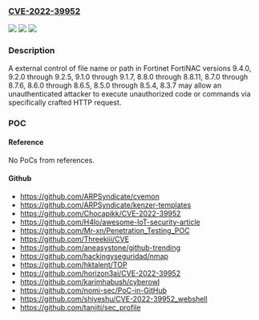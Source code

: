 ### [CVE-2022-39952](https://cve.mitre.org/cgi-bin/cvename.cgi?name=CVE-2022-39952)
![](https://img.shields.io/static/v1?label=Product&message=FortiNAC&color=blue)
![](https://img.shields.io/static/v1?label=Version&message=%3D%209.4.0%20&color=brighgreen)
![](https://img.shields.io/static/v1?label=Vulnerability&message=Execute%20unauthorized%20code%20or%20commands&color=brighgreen)

### Description

A external control of file name or path in Fortinet FortiNAC versions 9.4.0, 9.2.0 through 9.2.5, 9.1.0 through 9.1.7, 8.8.0 through 8.8.11, 8.7.0 through 8.7.6, 8.6.0 through 8.6.5, 8.5.0 through 8.5.4, 8.3.7 may allow an unauthenticated attacker to execute unauthorized code or commands via specifically crafted HTTP request.

### POC

#### Reference
No PoCs from references.

#### Github
- https://github.com/ARPSyndicate/cvemon
- https://github.com/ARPSyndicate/kenzer-templates
- https://github.com/Chocapikk/CVE-2022-39952
- https://github.com/H4lo/awesome-IoT-security-article
- https://github.com/Mr-xn/Penetration_Testing_POC
- https://github.com/Threekiii/CVE
- https://github.com/aneasystone/github-trending
- https://github.com/hackingyseguridad/nmap
- https://github.com/hktalent/TOP
- https://github.com/horizon3ai/CVE-2022-39952
- https://github.com/karimhabush/cyberowl
- https://github.com/nomi-sec/PoC-in-GitHub
- https://github.com/shiyeshu/CVE-2022-39952_webshell
- https://github.com/tanjiti/sec_profile

